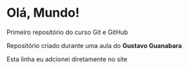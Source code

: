 # Olá, Mundo!
 Primeiro repositório do curso Git e GitHub

 Repositório criado durante uma aula do **Gustavo Guanabara**

Esta linha eu adcionei diretamente no site
